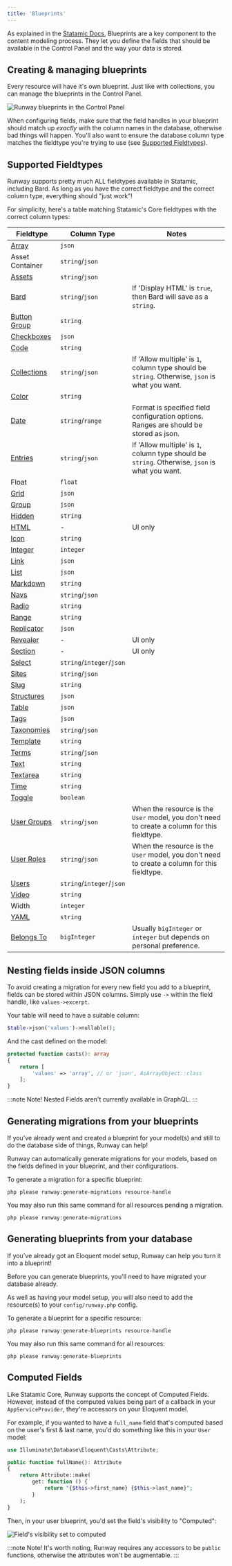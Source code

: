 ```yaml
---
title: 'Blueprints'
---
```


As explained in the [Statamic Docs](https://statamic.dev/blueprints#content), Blueprints are a key component to the content modeling process. They let you define the fields that should be available in the Control Panel and the way your data is stored.

## Creating & managing blueprints

Every resource will have it's own blueprint. Just like with collections, you can manage the blueprints in the Control Panel.

![Runway blueprints in the Control Panel](/img/runway/runway-blueprints-in-the-cp.png)

When configuring fields, make sure that the field handles in your blueprint should match up *exactly* with the column names in the database, otherwise bad things will happen. You'll also want to ensure the database column type matches the fieldtype you're trying to use (see [Supported Fieldtypes](#supported-fieldtypes)).

## Supported Fieldtypes

Runway supports pretty much ALL fieldtypes available in Statamic, including Bard. As long as you have the correct fieldtype and the correct column type, everything should "just work"!

For simplicity, here's a table matching Statamic's Core fieldtypes with the correct column types:

**Fieldtype**| **Column Type**           |**Notes**
-----|---------------------------|-----
[Array](https://statamic.dev/fieldtypes/array)| `json`                    |
Asset Container| `string`/`json`           |
[Assets](https://statamic.dev/fieldtypes/assets)| `string`/`json`           |
[Bard](https://statamic.dev/fieldtypes/bard)| `string`/`json`           |If 'Display HTML' is `true`, then Bard will save as a `string`.
[Button Group](https://statamic.dev/fieldtypes/button_group)| `string`                  |
[Checkboxes](https://statamic.dev/fieldtypes/checkboxes)| `json`                    |
[Code](https://statamic.dev/fieldtypes/code)| `string`                  |
[Collections](https://statamic.dev/fieldtypes/collections)| `string`/`json`           |If 'Allow multiple' is `1`, column type should be `string`. Otherwise, `json` is what you want.
[Color](https://statamic.dev/fieldtypes/color)| `string`                  |
[Date](https://statamic.dev/fieldtypes/date)| `string`/`range`          |Format is specified field configuration options. Ranges are should be stored as json.
[Entries](https://statamic.dev/fieldtypes/entries)| `string`/`json`           |If 'Allow multiple' is `1`, column type should be `string`. Otherwise, `json` is what you want.
Float| `float`                   |
[Grid](https://statamic.dev/fieldtypes/grid)| `json`                    |
[Group](https://statamic.dev/fieldtypes/group)| `json`                    |
[Hidden](https://statamic.dev/fieldtypes/hidden)| `string`                  |
[HTML](https://statamic.dev/fieldtypes/html)| -                         |UI only
[Icon](https://statamic.dev/fieldtypes/icon)| `string`                  |
[Integer](https://statamic.dev/fieldtypes/integer)| `integer`                 |
[Link](https://statamic.dev/fieldtypes/link)| `json`                    |
[List](https://statamic.dev/fieldtypes/list)| `json`                    |
[Markdown](https://statamic.dev/fieldtypes/markdown)| `string`                  |
[Navs](https://statamic.dev/fieldtypes/navs)| `string`/`json`           |
[Radio](https://statamic.dev/fieldtypes/radio)| `string`                  |
[Range](https://statamic.dev/fieldtypes/range)| `string`                  |
[Replicator](https://statamic.dev/fieldtypes/replicator)| `json`                    |
[Revealer](https://statamic.dev/fieldtypes/revealer)| -                         |UI only
[Section](https://statamic.dev/fieldtypes/section)| -                         |UI only
[Select](https://statamic.dev/fieldtypes/select)| `string`/`integer`/`json` |
[Sites](https://statamic.dev/fieldtypes/sites)| `string`/`json`           |
[Slug](https://statamic.dev/fieldtypes/slug)| `string`                  |
[Structures](https://statamic.dev/fieldtypes/structures)| `json`                    |
[Table](https://statamic.dev/fieldtypes/table)| `json`                    |
[Tags](https://statamic.dev/fieldtypes/tags)| `json`                    |
[Taxonomies](https://statamic.dev/fieldtypes/taxonomies)| `string`/`json`           |
[Template](https://statamic.dev/fieldtypes/template)| `string`                  |
[Terms](https://statamic.dev/fieldtypes/terms)| `string`/`json`           |
[Text](https://statamic.dev/fieldtypes/text)| `string`                  |
[Textarea](https://statamic.dev/fieldtypes/textarea)| `string`                  |
[Time](https://statamic.dev/fieldtypes/time)| `string`                  |
[Toggle](https://statamic.dev/fieldtypes/toggle)| `boolean`                 |
[User Groups](https://statamic.dev/fieldtypes/user-groups)| `string`/`json`           |When the resource is the `User` model, you don't need to create a column for this fieldtype.
[User Roles](https://statamic.dev/fieldtypes/user-roles)| `string`/`json`           |When the resource is the `User` model, you don't need to create a column for this fieldtype.
[Users](https://statamic.dev/fieldtypes/users)| `string`/`integer`/`json` |
[Video](https://statamic.dev/fieldtypes/video)| `string`                  |
Width| `integer`                 |
[YAML](https://statamic.dev/fieldtypes/yaml)| `string`                  |
[Belongs To](/fieldtypes#belongsto-fieldtype)| `bigInteger`              |Usually `bigInteger` or `integer` but depends on personal preference.

## Nesting fields inside JSON columns

To avoid creating a migration for every new field you add to a blueprint, fields can be stored within JSON columns. Simply use `->` within the field handle, like `values->excerpt`.

Your table will need to have a suitable column:

```php
$table->json('values')->nullable();
```

And the cast defined on the model:

```php
protected function casts(): array
{
    return [
        'values' => 'array', // or 'json', AsArrayObject::class
    ];
}
```

:::note Note!
Nested Fields aren't currently available in GraphQL.
:::

## Generating migrations from your blueprints

If you’ve already went and created a blueprint for your model(s) and still to do the database side of things, Runway can help!

Runway can automatically generate migrations for your models, based on the fields defined in your blueprint, and their configurations.

To generate a migration for a specific blueprint:

```
php please runway:generate-migrations resource-handle
```

You may also run this same command for all resources pending a migration.

```
php please runway:generate-migrations
```

## Generating blueprints from your database

If you've already got an Eloquent model setup, Runway can help you turn it into a blueprint!

Before you can generate blueprints, you'll need to have migrated your database already.

As well as having your model setup, you will also need to add the resource(s) to your `config/runway.php` config.

To generate a blueprint for a specific resource:

```
php please runway:generate-blueprints resource-handle
```

You may also run this same command for all resources:

```
php please runway:generate-blueprints
```

## Computed Fields

Like Statamic Core, Runway supports the concept of Computed Fields. However, instead of the computed values being part of a callback in your `AppServiceProvider`, they're accessors on your Eloquent model.

For example, if you wanted to have a `full_name` field that's computed based on the user's first & last name, you'd do something like this in your `User` model:

```php
use Illuminate\Database\Eloquent\Casts\Attribute;

public function fullName(): Attribute
{
    return Attribute::make(
        get: function () {
            return "{$this->first_name} {$this->last_name}";
        }
    );
}
```

Then, in your user blueprint, you'd set the field's visibility to "Computed":

![Field's visibility set to computed](/img/runway/field-visibility-computed.png)

:::note Note!
It's worth noting, Runway requires any accessors to be `public` functions, otherwise the attributes won't be augmentable.
:::
